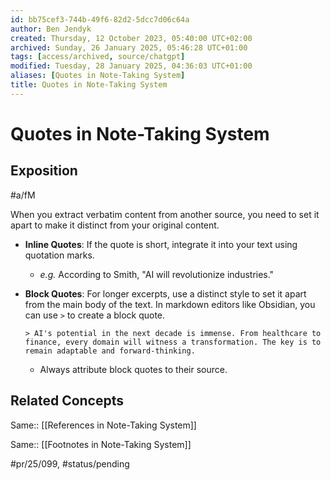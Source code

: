 ```yaml
---
id: bb75cef3-744b-49f6-82d2-5dcc7d06c64a
author: Ben Jendyk
created: Thursday, 12 October 2023, 05:40:00 UTC+02:00
archived: Sunday, 26 January 2025, 05:46:28 UTC+01:00
tags: [access/archived, source/chatgpt]
modified: Tuesday, 28 January 2025, 04:36:03 UTC+01:00
aliases: [Quotes in Note-Taking System]
title: Quotes in Note-Taking System
---
```


# Quotes in Note-Taking System

## Exposition

#a/fM 

When you extract verbatim content from another source, you need to set it apart to make it distinct from your original content. 

- **Inline Quotes**: If the quote is short, integrate it into your text using quotation marks.
	 - *e.g.* According to Smith, "AI will revolutionize industries."

- **Block Quotes**: For longer excerpts, use a distinct style to set it apart from the main body of the text. In markdown editors like Obsidian, you can use `>` to create a block quote.

	 ```
    > AI's potential in the next decade is immense. From healthcare to finance, every domain will witness a transformation. The key is to remain adaptable and forward-thinking.
    ```

	 - Always attribute block quotes to their source.

## Related Concepts

Same:: [[References in Note-Taking System]]

Same:: [[Footnotes in Note-Taking System]]


#pr/25/099, #status/pending